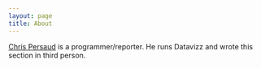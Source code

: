 ```yaml
---
layout: page
title: About
---
```


[Chris Persaud](http://ChrisPersaud.com) is a programmer/reporter. He runs Datavizz and wrote this section in third person.